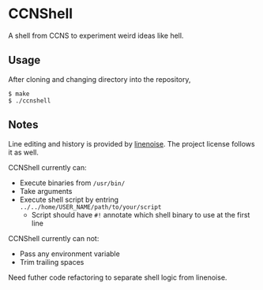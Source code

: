 # CCNShell
A shell from CCNS to experiment weird ideas like hell.

## Usage
After cloning and changing directory into the repository,
```
$ make
$ ./ccnshell
```

## Notes
Line editing and history is provided by [linenoise](https://github.com/antirez/linenoise). The project license follows it as well.  

CCNShell currently can:
* Execute binaries from `/usr/bin/`
* Take arguments
* Execute shell script by entring `../../home/USER_NAME/path/to/your/script`
  * Script should have `#!` annotate which shell binary to use at the first line

CCNShell currently can not:
* Pass any environment variable
* Trim trailing spaces
  
Need futher code refactoring to separate shell logic from linenoise.
